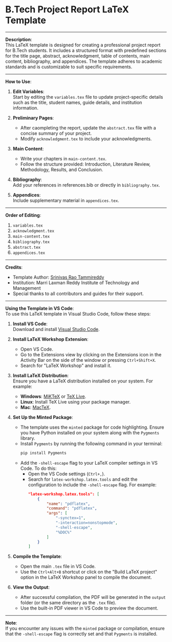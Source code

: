# B.Tech Project Report LaTeX Template
---
**Description**:  
This LaTeX template is designed for creating a professional project report for B.Tech students. It includes a structured format with predefined sections for the title page, abstract, acknowledgment, table of contents, main content, bibliography, and appendices. The template adheres to academic standards and is customizable to suit specific requirements.

---

**How to Use**:  
1. **Edit Variables**:  
   Start by editing the `variables.tex` file to update project-specific details such as the title, student names, guide details, and institution information.  
   
2. **Preliminary Pages**:  
   - After caompleting the report, update the `abstract.tex` file with a concise summary of your project.  
   - Modify `acknowledgment.tex` to include your acknowledgments.  

3. **Main Content**:  
   - Write your chapters in `main-content.tex`.  
   - Follow the structure provided: Introduction, Literature Review, Methodology, Results, and Conclusion.  

4. **Bibliography**:  
   Add your references in references.bib or directly in `bibliography.tex`.  

5. **Appendices**:  
   Include supplementary material in `appendices.tex`.

---

**Order of Editing**:  
1. `variables.tex`  
2. `acknowledgment.tex`  
3. `main-content.tex`  
4. `bibliography.tex`  
5. `abstract.tex`  
6. `appendices.tex`

---

**Credits**:  
- Template Author: [Srinivas Rao Tammireddy](https://github.com/srinu2003)  
- Institution: Marri Laxman Reddy Institute of Technology and Management  
- Special thanks to all contributors and guides for their support.  

---

**Using the Template in VS Code**:  
To use this LaTeX template in Visual Studio Code, follow these steps:

1. **Install VS Code**:  
   Download and install [Visual Studio Code](https://code.visualstudio.com/).

2. **Install LaTeX Workshop Extension**:  
   - Open VS Code.
   - Go to the Extensions view by clicking on the Extensions icon in the Activity Bar on the side of the window or pressing `Ctrl+Shift+X`.
   - Search for "LaTeX Workshop" and install it.

3. **Install LaTeX Distribution**:  
   Ensure you have a LaTeX distribution installed on your system. For example:
   - **Windows**: [MiKTeX](https://miktex.org/) or [TeX Live](https://www.tug.org/texlive/).
   - **Linux**: Install TeX Live using your package manager.
   - **Mac**: [MacTeX](https://www.tug.org/mactex/).

4. **Set Up the Minted Package**:  
   - The template uses the `minted` package for code highlighting. Ensure you have Python installed on your system along with the `Pygments` library.
   - Install `Pygments` by running the following command in your terminal:  
     ```cmd
     pip install Pygments
     ```
   - Add the `-shell-escape` flag to your LaTeX compiler settings in VS Code. To do this:
     - Open the VS Code settings (`Ctrl+,`).
     - Search for `latex-workshop.latex.tools` and edit the configuration to include the `-shell-escape` flag. For example:
       ```json
       "latex-workshop.latex.tools": [
           {
               "name": "pdflatex",
               "command": "pdflatex",
               "args": [
                   "-synctex=1",
                   "-interaction=nonstopmode",
                   "-shell-escape",
                   "%DOC%"
               ]
           }
       ]
       ```

5. **Compile the Template**:  
   - Open the main `.tex` file in VS Code.
   - Use the `Ctrl+Alt+B` shortcut or click on the "Build LaTeX project" option in the LaTeX Workshop panel to compile the document.

6. **View the Output**:  
   - After successful compilation, the PDF will be generated in the `output` folder (or the same directory as the `.tex` file).
   - Use the built-in PDF viewer in VS Code to preview the document.

---

**Note**:  
If you encounter any issues with the `minted` package or compilation, ensure that the `-shell-escape` flag is correctly set and that `Pygments` is installed.

